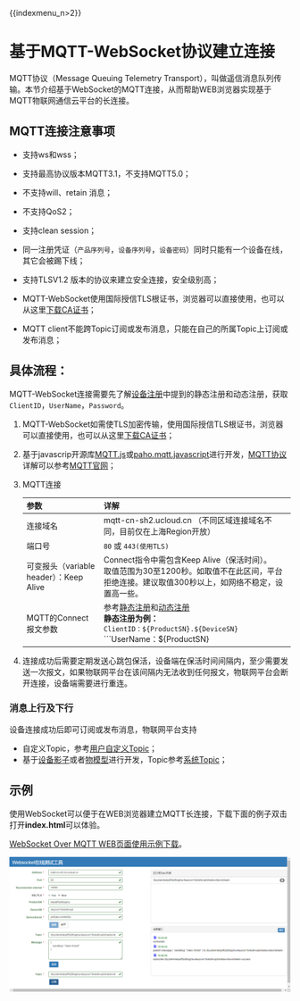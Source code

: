 {{indexmenu_n>2}}

# 基于MQTT-WebSocket协议建立连接

MQTT协议（Message Queuing Telemetry Transport），叫做遥信消息队列传输。本节介绍基于WebSocket的MQTT连接，从而帮助WEB浏览器实现基于MQTT物联网通信云平台的长连接。


## MQTT连接注意事项

- 支持ws和wss；

- 支持最高协议版本MQTT3.1，不支持MQTT5.0；
- 不支持will、retain 消息；
- 不支持QoS2；
- 支持clean session；
- 同一注册凭证（`产品序列号`，`设备序列号`，`设备密码`）同时只能有一个设备在线，其它会被踢下线；
- 支持TLSV1.2 版本的协议来建立安全连接，安全级别高；
- MQTT-WebSocket使用国际授信TLS根证书，浏览器可以直接使用，也可以从这里[下载CA证书](http://uiot.cn-sh2.ufileos.com/iot_ca.crt)；
- MQTT client不能跨Topic订阅或发布消息，只能在自己的所属Topic上订阅或发布消息；



## 具体流程：

MQTT-WebSocket连接需要先了解[设备注册](../device_develop_guide/authenticate_devices/what_is_authenticate_devices)中提到的静态注册和动态注册，获取 `ClientID`，`UserName`，`Password`。
1. MQTT-WebSocket如需使TLS加密传输，使用国际授信TLS根证书，浏览器可以直接使用，也可以从这里[下载CA证书](http://uiot.cn-sh2.ufileos.com/iot_ca.crt)；
2. 基于javascrip开源库[MQTT.js](https://github.com/mqttjs/MQTT.js)或[paho.mqtt.javascript](https://github.com/eclipse/paho.mqtt.javascript)进行开发，[MQTT协议](http://mqtt.org/?spm=a2c4g.11186623.2.12.577678dc5E6Qcl)详解可以参考[MQTT官网](http://mqtt.org/?spm=a2c4g.11186623.2.12.577678dc5E6Qcl)；
3. MQTT连接

    |参数| 详解|
    |---|---|
    |连接域名 | mqtt-cn-sh2.ucloud.cn （不同区域连接域名不同，目前仅在上海Region开放）|
    |端口号 |`80` 或 `443(使用TLS)`|
    |可变报头（variable header）：Keep Alive  |  Connect指令中需包含Keep Alive（保活时间）。<br>取值范围为30至1200秒。如取值不在此区间，平台拒绝连接。建议取值300秒以上，如网络不稳定，设置高一些。|
    |MQTT的Connect报文参数|参考[静态注册](../device_develop_guide/authenticate_devices/unique-certificate-per-device_authentication)和[动态注册](../device_develop_guide/authenticate_devices/unique-certificate-per-product_authentication)<br>**静态注册为例：**<br>```ClientID：${ProductSN}.${DeviceSN}```<br>```UserName：${ProductSN}|${DeviceSN}|${authmode}```<br>```authmode: 静态注册为1；动态注册为2```<br>``` Password：${DeviceSecret}```|

4. 连接成功后需要定期发送心跳包保活，设备端在保活时间间隔内，至少需要发送一次报文，如果物联网平台在该间隔内无法收到任何报文，物联网平台会断开连接，设备端需要进行重连。  



### 消息上行及下行

设备连接成功后即可订阅或发布消息，物联网平台支持
- 自定义Topic，参考[用户自定义Topic](../console_guide/product_device/topic#用户自定义Topic)；
- 基于[设备影子](../console_guide/device_shadow/waht_is_deviceshadow)或者[物模型](../console_guide/thingmode/what_is_thingmode)进行开发，Topic参考[系统Topic](../console_guide/product_device/topic#系统Topic)；

## 示例

使用WebSocket可以便于在WEB浏览器建立MQTT长连接，下载下面的例子双击打开**index.html**可以体验。

[WebSocket Over MQTT WEB页面使用示例下载](http://uiot.cn-sh2.ufileos.com/mqtt_over_ws_tool.zip)。

![WebSocket在线测试工具](../../images/websocket在线测试工具.png)

